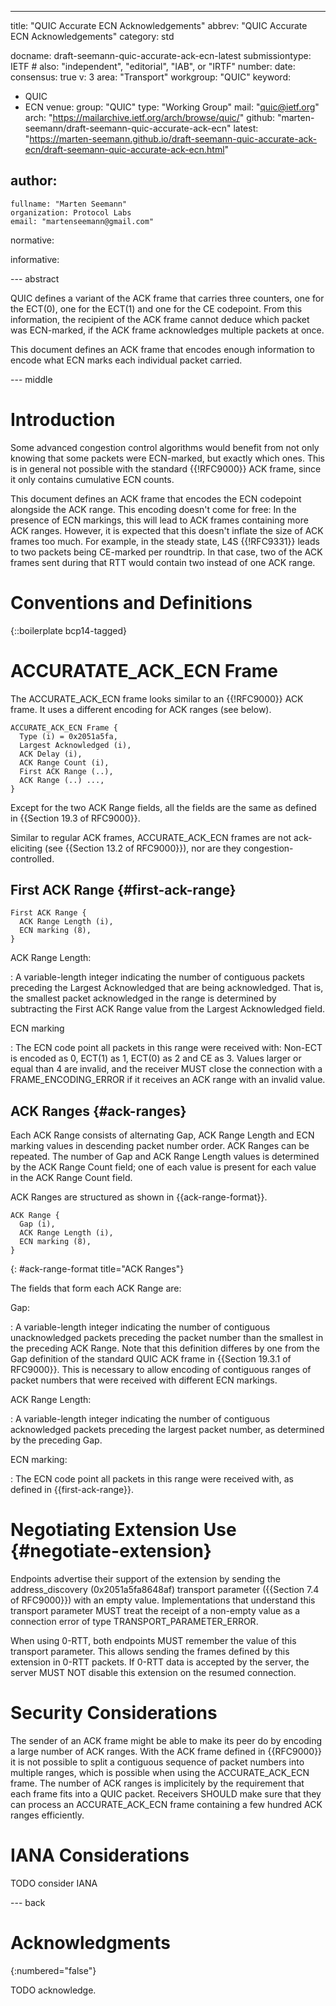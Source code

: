 ---
title: "QUIC Accurate ECN Acknowledgements"
abbrev: "QUIC Accurate ECN Acknowledgements"
category: std

docname: draft-seemann-quic-accurate-ack-ecn-latest
submissiontype: IETF  # also: "independent", "editorial", "IAB", or "IRTF"
number:
date:
consensus: true
v: 3
area: "Transport"
workgroup: "QUIC"
keyword:
 - QUIC
 - ECN
venue:
  group: "QUIC"
  type: "Working Group"
  mail: "quic@ietf.org"
  arch: "https://mailarchive.ietf.org/arch/browse/quic/"
  github: "marten-seemann/draft-seemann-quic-accurate-ack-ecn"
  latest: "https://marten-seemann.github.io/draft-seemann-quic-accurate-ack-ecn/draft-seemann-quic-accurate-ack-ecn.html"

author:
 -
    fullname: "Marten Seemann"
    organization: Protocol Labs
    email: "martenseemann@gmail.com"

normative:

informative:


--- abstract

QUIC defines a variant of the ACK frame that carries three counters, one for the
ECT(0), one for the ECT(1) and one for the CE codepoint. From this information,
the recipient of the ACK frame cannot deduce which packet was ECN-marked, if the
ACK frame acknowledges multiple packets at once.

This document defines an ACK frame that encodes enough information to encode
what ECN marks each individual packet carried.

--- middle

# Introduction

Some advanced congestion control algorithms would benefit from not only knowing
that some packets were ECN-marked, but exactly which ones. This is in general
not possible with the standard {{!RFC9000}} ACK frame, since it only contains
cumulative ECN counts.

This document defines an ACK frame that encodes the ECN codepoint alongside the
ACK range. This encoding doesn't come for free: In the presence of ECN markings,
this will lead to ACK frames containing more ACK ranges. However, it is expected
that this doesn't inflate the size of ACK frames too much. For example, in the
steady state, L4S {{!RFC9331}} leads to two packets being CE-marked per
roundtrip. In that case, two of the ACK frames sent during that RTT would
contain two instead of one ACK range.


# Conventions and Definitions

{::boilerplate bcp14-tagged}

# ACCURATATE_ACK_ECN Frame

The ACCURATE_ACK_ECN frame looks similar to an {{!RFC9000}} ACK frame. It uses a
different encoding for ACK ranges (see below).

~~~
ACCURATE_ACK_ECN Frame {
  Type (i) = 0x2051a5fa,
  Largest Acknowledged (i),
  ACK Delay (i),
  ACK Range Count (i),
  First ACK Range (..),
  ACK Range (..) ...,
}
~~~

Except for the two ACK Range fields, all the fields are the same as defined in
{{Section 19.3 of RFC9000}}.

Similar to regular ACK frames, ACCURATE_ACK_ECN frames are not ack-eliciting
(see {{Section 13.2 of RFC9000}}), nor are they congestion-controlled.

## First ACK Range {#first-ack-range}

~~~
First ACK Range {
  ACK Range Length (i),
  ECN marking (8),
}
~~~

ACK Range Length:

: A variable-length integer indicating the number of contiguous packets
preceding the Largest Acknowledged that are being acknowledged. That is, the
smallest packet acknowledged in the range is determined by subtracting the First
ACK Range value from the Largest Acknowledged field.

ECN marking

: The ECN code point all packets in this range were received with: Non-ECT is
encoded as 0, ECT(1) as 1, ECT(0) as 2 and CE as 3. Values larger or equal than
4 are invalid, and the receiver MUST close the connection with a
FRAME_ENCODING_ERROR if it receives an ACK range with an invalid value.

## ACK Ranges {#ack-ranges}

Each ACK Range consists of alternating Gap, ACK Range Length and ECN marking
values in descending packet number order. ACK Ranges can be repeated. The number
of Gap and ACK Range Length values is determined by the ACK Range Count field;
one of each value is present for each value in the ACK Range Count field.

ACK Ranges are structured as shown in {{ack-range-format}}.

~~~
ACK Range {
  Gap (i),
  ACK Range Length (i),
  ECN marking (8),
}
~~~
{: #ack-range-format title="ACK Ranges"}

The fields that form each ACK Range are:

Gap:

: A variable-length integer indicating the number of contiguous unacknowledged
  packets preceding the packet number than the smallest in the preceding ACK
  Range. Note that this definition differes by one from the Gap definition of
  the standard QUIC ACK frame in {{Section 19.3.1 of RFC9000}}. This is
  necessary to allow encoding of contiguous ranges of packet numbers that were
  received with different ECN markings.

ACK Range Length:

: A variable-length integer indicating the number of contiguous acknowledged
  packets preceding the largest packet number, as determined by the
  preceding Gap.

ECN marking:

: The ECN code point all packets in this range were received with, as defined in
  {{first-ack-range}}.

# Negotiating Extension Use {#negotiate-extension}

Endpoints advertise their support of the extension by sending the
address_discovery (0x2051a5fa8648af) transport parameter ({{Section 7.4 of
RFC9000}}) with an empty value. Implementations that understand this transport
parameter MUST treat the receipt of a non-empty value as a connection error of
type TRANSPORT_PARAMETER_ERROR.

When using 0-RTT, both endpoints MUST remember the value of this transport
parameter. This allows sending the frames defined by this extension in 0-RTT
packets. If 0-RTT data is accepted by the server, the server MUST NOT disable
this extension on the resumed connection.

# Security Considerations

The sender of an ACK frame might be able to make its peer do by encoding a large
number of ACK ranges. With the ACK frame defined in {{RFC9000}} it is not
possible to split a contiguous sequence of packet numbers into multiple ranges,
which is possible when using the ACCURATE_ACK_ECN frame. The number of ACK
ranges is implicitely by the requirement that each frame fits into a QUIC
packet. Receivers SHOULD make sure that they can process an ACCURATE_ACK_ECN
frame containing a few hundred ACK ranges efficiently.

# IANA Considerations

TODO consider IANA

--- back

# Acknowledgments
{:numbered="false"}

TODO acknowledge.
